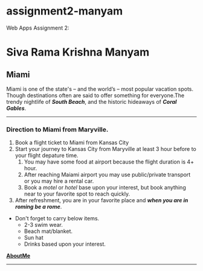 # assignment2-manyam
Web Apps Assignment 2:

# Siva Rama Krishna Manyam
## Miami

Miami is one of the state's – and the world’s – most popular vacation spots. Though destinations often are said to offer something for everyone.The trendy nightlife of ***South Beach***, and the historic hideaways of ***Coral Gables***.

****

### Direction to Miami from Maryville.

1. Book a flight ticket to Miami from Kansas City
2. Start your journey to Kansas City from Maryville at least 3 hour before to your flight depature time.
    1. You may have some food at airport because the flight duration is 4+ hour.
    2. After reaching Maiami airport you may use public/private transport or you may hire a rental car.
    3. Book a *motel* or *hotel* base upon your interest, but book anything near to your favorite spot to reach quickly.
3. After refreshment, you are in your favorite place and ***when you are in roming be a rome***.
* Don't forget to carry below items.
    * 2-3 swim wear.
    * Beach mat/blanket.
    * Sun hat
    * Drinks based upon your interest.

**[AboutMe](AboutMe.md)**

****

